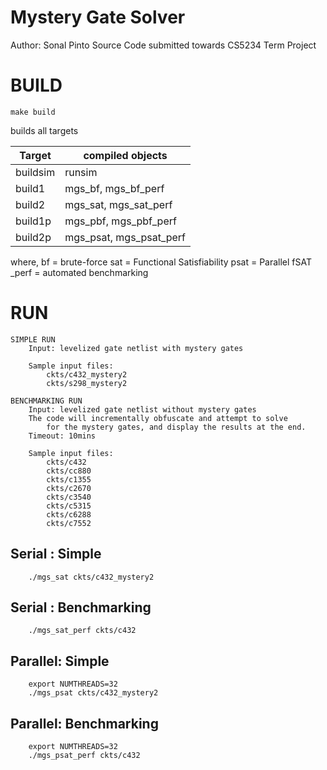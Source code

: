 Mystery Gate Solver
=================== 

Author: Sonal Pinto
Source Code submitted towards CS5234 Term Project


BUILD
==========

```
make build
```

builds all targets

| Target | compiled objects |
| --- | --- |
| buildsim | runsim |
| build1 | mgs_bf, mgs_bf_perf |
| build2 | mgs_sat, mgs_sat_perf |
| build1p | mgs_pbf, mgs_pbf_perf |
| build2p | mgs_psat, mgs_psat_perf |

where,
bf = brute-force
sat = Functional Satisfiability
psat = Parallel fSAT
\_perf = automated benchmarking


RUN
==========
```
SIMPLE RUN
	Input: levelized gate netlist with mystery gates
	
 	Sample input files: 
		ckts/c432_mystery2
		ckts/s298_mystery2

BENCHMARKING RUN
	Input: levelized gate netlist without mystery gates
	The code will incrementally obfuscate and attempt to solve
		for the mystery gates, and display the results at the end. 
	Timeout: 10mins
		
	Sample input files:
		ckts/c432
		ckts/cc880
		ckts/c1355
		ckts/c2670
		ckts/c3540
		ckts/c5315
		ckts/c6288
		ckts/c7552
```


Serial : Simple
---------------
```
	./mgs_sat ckts/c432_mystery2
```

Serial : Benchmarking
---------------------
```
	./mgs_sat_perf ckts/c432
```


Parallel: Simple
----------------
```
	export NUMTHREADS=32
	./mgs_psat ckts/c432_mystery2
```

Parallel: Benchmarking
----------------------
```
	export NUMTHREADS=32
	./mgs_psat_perf ckts/c432
```
